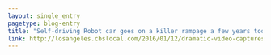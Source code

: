 ```yaml
---
layout: single_entry
pagetype: blog-entry
title: "Self-driving Robot car goes on a killer rampage a few years too early."
link: http://losangeles.cbslocal.com/2016/01/12/dramatic-video-captures-driverless-car-doing-doughnuts-on-busy-residential-street/
---  
```

